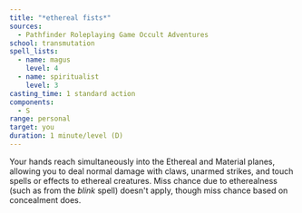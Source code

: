 ```yaml
---
title: "*ethereal fists*"
sources:
  - Pathfinder Roleplaying Game Occult Adventures
school: transmutation
spell_lists:
  - name: magus
    level: 4
  - name: spiritualist
    level: 3
casting_time: 1 standard action
components:
  - S
range: personal
target: you
duration: 1 minute/level (D)
---
```


Your hands reach simultaneously into the Ethereal and Material planes, allowing you to deal normal damage with claws, unarmed strikes, and touch spells or effects to ethereal creatures. Miss chance due to etherealness (such as from the *blink* spell) doesn't apply, though miss chance based on concealment does.
